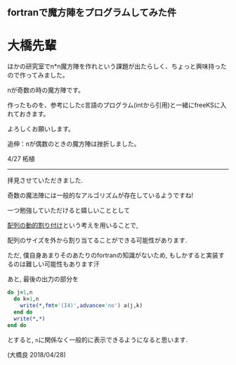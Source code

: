 ## fortranで魔方陣をプログラムしてみた件

# 大橋先輩

ほかの研究室でn*n魔方陣を作れという課題が出たらしく、ちょっと興味持ったので作ってみました。

nが奇数の時の魔方陣です。

作ったものを、参考にしたc言語のプログラム(intから引用)と一緒にfreeKSに入れておきます。

よろしくお願いします。

追伸：nが偶数のときの魔方陣は挫折しました。

4/27 柘植

---

 拝見させていただきました.

 奇数の魔法陣には一般的なアルゴリズムが存在しているようですね!

 一つ勉強していただけると嬉しいこととして

 [配列の動的割り付け](www.nag-j.co.jp/fortran/FI_12.html)という考えを用いることで,

 配列のサイズを外から割り当てることができる可能性があります.

 ただ, 僕自身あまりそのあたりのfortranの知識がないため, もしかすると実装するのは難しい可能性もあります汗

 あと, 最後の出力の部分を

 ```fortran
 do j=1,n
   do k=1,n
     write(*,fmt='(I4)',advance='no') a(j,k)
   end do
   write(*,*)
 end do
 ```

 とすると, `n`に関係なく一般的に表示できるようになると思います.

 (大橋良 2018/04/28)
